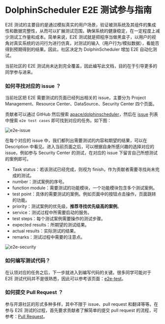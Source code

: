 # DolphinScheduler E2E 测试参与指南

E2E 测试的主要目的是通过模拟真实的用户场景，验证被测系统及其组件的集成性和数据完整性，从而可以扩展测试范围，确保系统的健康稳定，在一定程度上减少测试工作量和成本。简单来说，E2E 测试就是把程序当做黑盒子，以用户的视角对真实系统的访问行为进行仿真，对测试的输入（用户行为/模拟数据），看能否得到预期得到的结果。因此，社区决定为 DolphinScheduler 增加 E2E 自动化测试。

当前社区的 E2E 测试尚未达到完全覆盖，因此编写此文档，目的在于引导更多的同学参与进来。

### 如何寻找对应的 issue ？

当前社区把 E2E 需要测试的页面已经列出相关的 issue，主要分为 Project Management、Resource Center、DataSource、Security Center 四个页面。

贡献者可以通过 GitHub 然后搜索 [apace/dolphinscheduler](https://github.com/apache/dolphinscheduler)，然后在 [issue](https://github.com/apache/dolphinscheduler/issues?q=is%3Aissue+is%3Aopen+e2e+test+cases) 列表中搜索 `e2e test cases` 即可找到对应的任务。如下图：

![e2e-issue](/img/community/join/e2e/e2e-issue.png)

在每个对应的 issue 中，我们都列出需要测试的内容和期望的结果，可以在 Description 中看见。进入当前页面之后，可以根据自身所感兴趣的选择对应的 issue，例如参与 Security Center 的测试，在对应的 issue 下留言自己所想测试的案例即可。

- Task status：若该测试已经完成，则视为 finish，作为贡献者需要寻找尚未完成的测试。
- number：测试案例的序号。
- function module：需要测试的功能模块，一个功能模块包含多个测试案例。
- test point：具体的需要测试的案例。例如页面中的按钮点击操作，页面跳转的功能。
- priority：测试案例的优先级，**推荐寻找优先级高的案例**。
- service：测试过程中所需要启动的服务。
- test steps：每个测试案例需要操作的测试步骤。
- expected results：所期望的测试结果。
- actual results：实际测试的结果。
- remarks：测试过程中需要的注意点。

![e2e-security](/img/community/join/e2e/e2e-security.png)

### 如何编写测试代码？

在认领对应的任务之后，下一步就进入到编写代码的关键。很多同学可能对于 E2E 测试代码并不是很熟悉，因此可以参考该页面：[e2e-test](https://dolphinscheduler.apache.org/zh-cn/development/e2e-test.html)。

### 如何提交 Pull Request ？

参与开源社区的形式多种多样，其中不限于 issue、pull request 和翻译等等。在参与 E2E 测试的过程，首先要求贡献者了解简单的提交 pull request 的流程，可参考：[Pull Request](../development/pull-request.md)。
